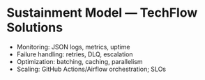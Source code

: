 # Sustainment Model — TechFlow Solutions
- Monitoring: JSON logs, metrics, uptime
- Failure handling: retries, DLQ, escalation
- Optimization: batching, caching, parallelism
- Scaling: GitHub Actions/Airflow orchestration; SLOs
